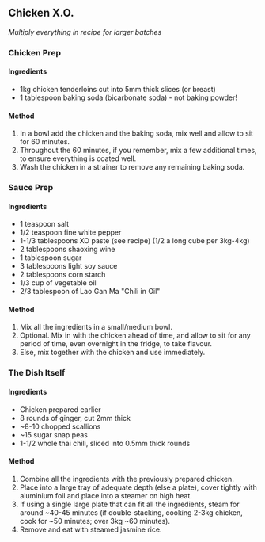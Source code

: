 ## Chicken X.O.

*Multiply everything in recipe for larger batches*

### Chicken Prep

#### Ingredients

* 1kg chicken tenderloins cut into 5mm thick slices (or breast)
* 1 tablespoon baking soda (bicarbonate soda) - not baking powder!

#### Method

1. In a bowl add the chicken and the baking soda, mix well and allow to sit for 60 minutes.
1. Throughout the 60 minutes, if you remember, mix a few additional times, to ensure everything is coated well.
1. Wash the chicken in a strainer to remove any remaining baking soda.


### Sauce Prep

#### Ingredients

* 1 teaspoon salt
* 1/2 teaspoon fine white pepper
* 1-1/3 tablespoons XO paste (see recipe) (1/2 a long cube per 3kg-4kg)
* 2 tablespoons shaoxing wine
* 1 tablespoon sugar
* 3 tablespoons light soy sauce
* 2 tablespoons corn starch
* 1/3 cup of vegetable oil
* 2/3 tablespoon of Lao Gan Ma "Chili in Oil"

#### Method

1. Mix all the ingredients in a small/medium bowl.
1. Optional. Mix in with the chicken ahead of time, and allow to sit for any period of time, even overnight in the fridge, to take flavour.
1. Else, mix together with the chicken and use immediately.


### The Dish Itself

#### Ingredients

* Chicken prepared earlier
* 8 rounds of ginger, cut 2mm thick
* ~8-10 chopped scallions
* ~15 sugar snap peas
* 1-1/2 whole thai chili, sliced into 0.5mm thick rounds

#### Method

1. Combine all the ingredients with the previously prepared chicken.
1. Place into a large tray of adequate depth (else a plate), cover tightly with aluminium foil and place into a steamer on high heat.
1. If using a single large plate that can fit all the ingredients, steam for around ~40-45 minutes (if double-stacking, cooking 2-3kg chicken, cook for ~50 minutes; over 3kg ~60 minutes).
1. Remove and eat with steamed jasmine rice.
